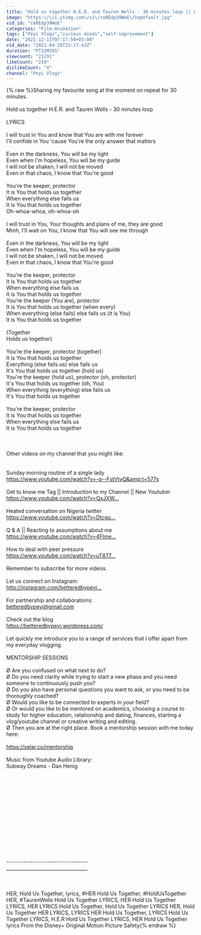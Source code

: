 ```yaml
---
title: "Hold us together H.E.R. and Tauren Wells - 30 minutes loop || Lyrics in the description box"
image: "https:\/\/i.ytimg.com\/vi\/ceREdp39WoE\/hqdefault.jpg"
vid_id: "ceREdp39WoE"
categories: "Film-Animation"
tags: ["Peyi Vlogs","curious minds","self-improvement"]
date: "2021-12-11T07:17:50+03:00"
vid_date: "2021-04-28T22:17:43Z"
duration: "PT32M39S"
viewcount: "21291"
likeCount: "219"
dislikeCount: "4"
channel: "Peyi Vlogs"
---
```

{% raw %}Sharing my favourite song at the moment on repeat for 30 minutes.<br /><br />Hold us together H.E.R. and Tauren Wells - 30 minutes loop <br /><br />LYRICS<br /><br />I will trust in You and know that You are with me forever<br />I'll confide in You 'cause You're the only answer that matters<br /><br />Even in the darkness, You will be my light<br />Even when I'm hopeless, You will be my guide<br />I will not be shaken, I will not be moved<br />Even in that chaos, I know that You're good<br /><br />You're the keeper, protector<br />It is You that holds us together<br />When everything else fails us<br />It is You that holds us together<br />Oh-whoa-whoa, oh-whoa-oh<br /><br />I will trust in You, Your thoughts and plans of me, they are good<br />Mmh, I'll wait on You, I know that You will see me through<br /><br />Even in the darkness, You will be my light<br />Even when I'm hopeless, You will be my guide<br />I will not be shaken, I will not be moved<br />Even in that chaos, I know that You're good<br /><br />You're the keeper, protector<br />It is You that holds us together<br />When everything else fails us<br />It is You that holds us together<br />You're the keeper (You are), protector<br />It is You that holds us together (when every)<br />When everything (else fails) else fails us (it is You)<br />It is You that holds us together<br /><br />(Together<br />Holds us together)<br /><br />You're the keeper, protector (together)<br />It is You that holds us together<br />Everything (else fails us) else fails us<br />It's You that holds us together (hold us)<br />You're the keeper (hold us), protector (oh, protector)<br />It's You that holds us together (oh, You)<br />When everything (everything) else fails us<br />It's You that holds us together<br /><br />You're the keeper, protector<br />It is You that holds us together<br />When everything else fails us<br />It is You that holds us together<br /><br /><br /><br />Other videos on my channel that you might like:<br /><br /><br />Sunday morning routine of a single lady<br /><a rel="nofollow" target="blank" href="https://www.youtube.com/watch?v=-q--FstVtvQ&amp;t=577s">https://www.youtube.com/watch?v=-q--FstVtvQ&amp;t=577s</a><br /><br />Get to know me Tag || Introduction to my Channel || New Youtuber <br /><a rel="nofollow" target="blank" href="https://www.youtube.com/watch?v=QxJXW...​">https://www.youtube.com/watch?v=QxJXW...​</a><br /><br />Heated conversation on Nigeria twitter<br /><a rel="nofollow" target="blank" href="https://www.youtube.com/watch?v=Dtcgo...​">https://www.youtube.com/watch?v=Dtcgo...​</a><br /><br />Q &amp; A || Reacting to assumptions about me<br /><a rel="nofollow" target="blank" href="https://www.youtube.com/watch?v=4FIme...​">https://www.youtube.com/watch?v=4FIme...​</a><br /><br />How to deal with peer pressure<br /><a rel="nofollow" target="blank" href="https://www.youtube.com/watch?v=uT8T7...​">https://www.youtube.com/watch?v=uT8T7...​</a><br /><br />Remember to subscribe for more videos.<br /><br />Let us connect on Instagram:<br /><a rel="nofollow" target="blank" href="http://instagram.com/betteredbypeyi​​...​">http://instagram.com/betteredbypeyi​​...​</a><br /><br />For partnership and collaborations:<br />betteredbypeyi@gmail.com <br /><br />Check out the blog<br /><a rel="nofollow" target="blank" href="https://betteredbypeyi.wordpress.com/​​">https://betteredbypeyi.wordpress.com/​​</a><br /><br />Let quickly me introduce you to a range of services that I offer apart from my everyday vlogging.<br /><br />MENTORSHIP SESSIONS<br /><br />Ø Are you confused on what next to do?<br />Ø Do you need clarity while trying to start a new phase and you need someone to continuously push you?<br />Ø Do you also have personal questions you want to ask, or you need to be thoroughly coached?<br />Ø Would you like to be connected to experts in your field?<br />Ø Or would you like to be mentored on academics, choosing a course to study for higher education, relationship and dating, finances, starting a vlog/youtube channel or creative writing and editing.<br />Ø Then you are at the right place. Book a mentorship session with me today here: <br />​​​​​​<br /><a rel="nofollow" target="blank" href="https://selar.co/mentorship​​">https://selar.co/mentorship​​</a><br /><br />Music from Youtube Audio Library: <br />Subway Dreams - Dan Henig<br /><br /><br /><br /><br /><br /><br /><br /><br /><br /><br /><br /><br /><br /><br />----------------------------------<br />__________________________________<br /><br /><br /><br />HER, Hold Us Together, lyrics, #HER Hold Us Together, #HoldUsTogether HER, #TaurenWells Hold Us Together LYRICS, HER Hold Us Together LYRICS, HER LYRICS Hold Us Together, Hold Us Together LYRICS HER, Hold Us Together HER LYRICS, LYRICS HER Hold Us Together, LYRICS Hold Us Together LYRICS, H.E.R Hold Us Together LYRICS, HER Hold Us Together lyrics From the Disney+ Original Motion Picture Safety{% endraw %}

